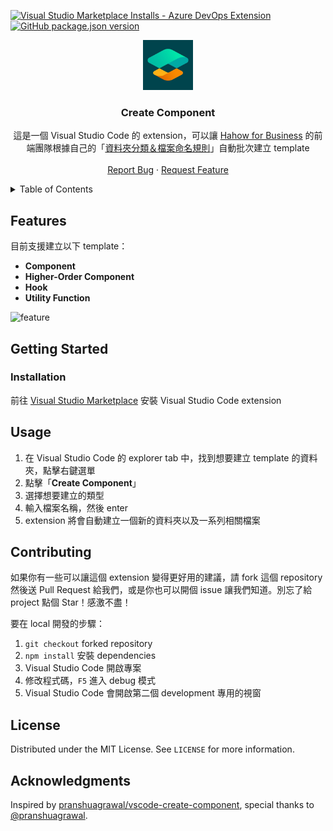 [![Visual Studio Marketplace Installs - Azure DevOps Extension][install-shield]][install-url]
[![GitHub package.json version][version-shield]][version-url]

<div align="center">
  <a href="https://github.com/hahow/vscode-create-component">
    <img src="images/icon.png" alt="Logo" width="80" height="80">
  </a>

  <h3 align="center">Create Component</h3>

  <p align="center">
    這是一個 Visual Studio Code 的 extension，可以讓 <a href="https://business.hahow.in/">Hahow for Business</a> 的前端團隊根據自己的「<a href="https://github.com/hahow/hahow-for-business/wiki/Frontend-Coding-Style-Conventions#%E8%B3%87%E6%96%99%E5%A4%BE%E6%94%BE%E7%BD%AE%E8%A6%8F%E5%89%87">資料夾分類＆檔案命名規則</a>」自動批次建立 template
    <br />
    <br />
    <a href="https://github.com/othneildrew/Best-README-Template/issues">Report Bug</a>
    ·
    <a href="https://github.com/othneildrew/Best-README-Template/issues">Request Feature</a>
  </p>
</div>

<details>
  <summary>Table of Contents</summary>
  <ol>
    <li>
      <a href="#features">Features</a>
    </li>
    <li>
      <a href="#getting-started">Getting Started</a>
      <ul>
        <li><a href="#installation">Installation</a></li>
      </ul>
    </li>
    <li><a href="#usage">Usage</a></li>
    <li><a href="#contributing">Contributing</a></li>
  </ol>
</details>

## Features

目前支援建立以下 template：

- **Component**
- **Higher-Order Component**
- **Hook**
- **Utility Function**

![feature](images/feature.gif)

## Getting Started

### Installation

前往 [Visual Studio Marketplace](https://marketplace.visualstudio.com/items?itemName=amowu.vscode-create-component) 安裝 Visual Studio Code extension

## Usage

1. 在 Visual Studio Code 的 explorer tab 中，找到想要建立 template 的資料夾，點擊右鍵選單
1. 點擊「**Create Component**」
1. 選擇想要建立的類型
1. 輸入檔案名稱，然後 enter
1. extension 將會自動建立一個新的資料夾以及一系列相關檔案

## Contributing

如果你有一些可以讓這個 extension 變得更好用的建議，請 fork 這個 repository 然後送 Pull Request 給我們，或是你也可以開個 issue 讓我們知道。別忘了給 project 點個 Star！感激不盡！

要在 local 開發的步驟：

1. `git checkout` forked repository
1. `npm install` 安裝 dependencies
1. Visual Studio Code 開啟專案
1. 修改程式碼，`F5` 進入 debug 模式
1. Visual Studio Code 會開啟第二個 development 專用的視窗

## License

Distributed under the MIT License. See `LICENSE` for more information.

## Acknowledgments

Inspired by [pranshuagrawal/vscode-create-component](https://github.com/pranshuagrawal/vscode-create-component), special thanks to [@pranshuagrawal](https://github.com/pranshuagrawal).

[install-shield]: https://img.shields.io/visual-studio-marketplace/azure-devops/installs/total/amowu.vscode-create-component
[install-url]: https://marketplace.visualstudio.com/items?itemName=amowu.vscode-create-component
[version-shield]: https://img.shields.io/github/package-json/v/hahow/vscode-create-component
[version-url]: https://github.com/hahow/vscode-create-component/releases
